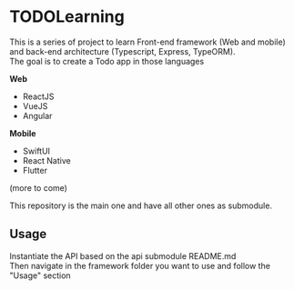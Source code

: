 # TODOLearning

This is a series of project to learn Front-end framework (Web and mobile) and back-end architecture (Typescript, Express, TypeORM).  
The goal is to create a Todo app in those languages

**Web**
- ReactJS
- VueJS
- Angular

**Mobile**
- SwiftUI
- React Native
- Flutter

(more to come)

This repository is the main one and have all other ones as submodule.

## Usage
Instantiate the API based on the api submodule README.md  
Then navigate in the framework folder you want to use and follow the "Usage" section
